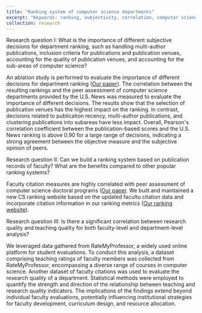 ```yaml
---
title: "Ranking system of computer science departments"
excerpt: "Keywords: ranking, subjectivity, correlation, computer science. <br/><img src='/images/correlation.png'>"
collection: research
---
```

Research question I:  What is the importance of different subjective decisions for department ranking, such as handling multi-author publications, inclusion criteria for publications and publication venues, accounting for the quality of publication venues, and accounting for the sub-areas of computer science? 

An ablation study is performed to evaluate the importance of different decisions for department ranking ([Our paper](https://doi.org/10.1007/s11192-023-04733-2)). The correlation between the resulting rankings and the peer assessment of computer science departments provided by the U.S. News was measured to evaluate the importance of different decisions. The results show that the selection of publication venues has the highest impact on the ranking. In contrast, decisions related to publication recency, multi-author publications, and clustering publications into subareas have less impact. Overall, Pearson's correlation coefficient between the publication-based scores and the U.S. News ranking is above 0.90 for a large range of decisions, indicating a strong agreement between the objective measure and the subjective opinion of peers.  

Research question II: Can we build a ranking system based on publication records of faculty? What are the benefits compared to other popular ranking systems? 

Faculty citation measures are highly correlated with peer assessment of computer science doctoral programs ([Our paper](https://arxiv.org/abs/2301.03140). We built and maintained a new CS ranking website based on the updated facultu citation data and incorporate citation information in our ranking metrics ([Our ranking website](https://chi.temple.edu/csranking/)).

Research question III: Is there a significant correlation between research quality and teaching quality for both faculty-level and department-level analysis? 

We leveraged data gathered from RateMyProfessor, a widely used online platform for student evaluations.  To conduct this analysis, a dataset comprising teaching ratings of faculty members was collected from RateMyProfessor, encompassing a diverse range of courses in computer science. Another dataset of faculty citations was used to evaluate the research quality of a department. Statistical methods were employed to quantify the strength and direction of the relationship between teaching and research quality indicators. The implications of the findings extend beyond individual faculty evaluations, potentially influencing institutional strategies for faculty development, curriculum design, and resource allocation.
